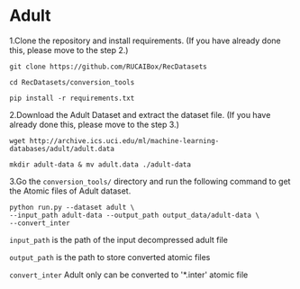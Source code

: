 # Adult

1.Clone the repository and install requirements. 
(If you have already done this, please move to the step 2.)

```
git clone https://github.com/RUCAIBox/RecDatasets

cd RecDatasets/conversion_tools

pip install -r requirements.txt
```

2.Download the Adult Dataset and extract the dataset file.
(If you have already done this, please move to the step 3.)

```
wget http://archive.ics.uci.edu/ml/machine-learning-databases/adult/adult.data

mkdir adult-data & mv adult.data ./adult-data
```

3.Go the ``conversion_tools/`` directory 
and run the following command to get the Atomic files of Adult dataset.

```
python run.py --dataset adult \
--input_path adult-data --output_path output_data/adult-data \
--convert_inter
```

`input_path` is the path of the input decompressed adult file

`output_path` is the path to store converted atomic files
 
 `convert_inter` Adult only can be converted to '*.inter' atomic file
